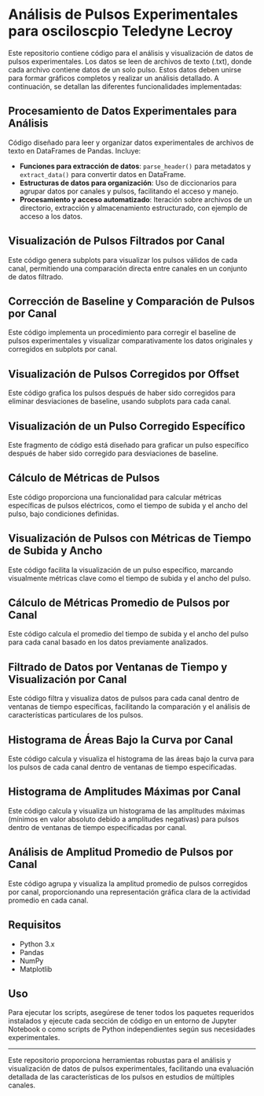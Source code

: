 # Análisis de Pulsos Experimentales para osciloscpio Teledyne Lecroy

Este repositorio contiene código para el análisis y visualización de datos de pulsos experimentales. Los datos se leen de archivos de texto (.txt), donde cada archivo contiene datos de un solo pulso. Estos datos deben unirse para formar gráficos completos y realizar un análisis detallado. A continuación, se detallan las diferentes funcionalidades implementadas:

## Procesamiento de Datos Experimentales para Análisis

Código diseñado para leer y organizar datos experimentales de archivos de texto en DataFrames de Pandas. Incluye:
- **Funciones para extracción de datos**: `parse_header()` para metadatos y `extract_data()` para convertir datos en DataFrame.
- **Estructuras de datos para organización**: Uso de diccionarios para agrupar datos por canales y pulsos, facilitando el acceso y manejo.
- **Procesamiento y acceso automatizado**: Iteración sobre archivos de un directorio, extracción y almacenamiento estructurado, con ejemplo de acceso a los datos.

## Visualización de Pulsos Filtrados por Canal

Este código genera subplots para visualizar los pulsos válidos de cada canal, permitiendo una comparación directa entre canales en un conjunto de datos filtrado.

## Corrección de Baseline y Comparación de Pulsos por Canal

Este código implementa un procedimiento para corregir el baseline de pulsos experimentales y visualizar comparativamente los datos originales y corregidos en subplots por canal.

## Visualización de Pulsos Corregidos por Offset

Este código grafica los pulsos después de haber sido corregidos para eliminar desviaciones de baseline, usando subplots para cada canal.

## Visualización de un Pulso Corregido Específico

Este fragmento de código está diseñado para graficar un pulso específico después de haber sido corregido para desviaciones de baseline.

## Cálculo de Métricas de Pulsos

Este código proporciona una funcionalidad para calcular métricas específicas de pulsos eléctricos, como el tiempo de subida y el ancho del pulso, bajo condiciones definidas.

## Visualización de Pulsos con Métricas de Tiempo de Subida y Ancho

Este código facilita la visualización de un pulso específico, marcando visualmente métricas clave como el tiempo de subida y el ancho del pulso.

## Cálculo de Métricas Promedio de Pulsos por Canal

Este código calcula el promedio del tiempo de subida y el ancho del pulso para cada canal basado en los datos previamente analizados.

## Filtrado de Datos por Ventanas de Tiempo y Visualización por Canal

Este código filtra y visualiza datos de pulsos para cada canal dentro de ventanas de tiempo específicas, facilitando la comparación y el análisis de características particulares de los pulsos.

## Histograma de Áreas Bajo la Curva por Canal

Este código calcula y visualiza el histograma de las áreas bajo la curva para los pulsos de cada canal dentro de ventanas de tiempo especificadas.

## Histograma de Amplitudes Máximas por Canal

Este código calcula y visualiza un histograma de las amplitudes máximas (mínimos en valor absoluto debido a amplitudes negativas) para pulsos dentro de ventanas de tiempo especificadas por canal.

## Análisis de Amplitud Promedio de Pulsos por Canal

Este código agrupa y visualiza la amplitud promedio de pulsos corregidos por canal, proporcionando una representación gráfica clara de la actividad promedio en cada canal.

## Requisitos

- Python 3.x
- Pandas
- NumPy
- Matplotlib

## Uso

Para ejecutar los scripts, asegúrese de tener todos los paquetes requeridos instalados y ejecute cada sección de código en un entorno de Jupyter Notebook o como scripts de Python independientes según sus necesidades experimentales.

---

Este repositorio proporciona herramientas robustas para el análisis y visualización de datos de pulsos experimentales, facilitando una evaluación detallada de las características de los pulsos en estudios de múltiples canales.
